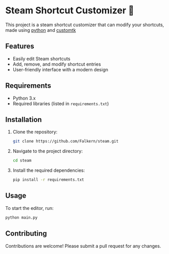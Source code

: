 # Steam Shortcut Customizer 🌸

This project is a steam shortcut customizer that can modify your shortcuts, made using [python](https://github.com/python) and [customtk](https://github.com/TomSchimansky/CustomTkinter)

## Features

- Easily edit Steam shortcuts
- Add, remove, and modify shortcut entries
- User-friendly interface with a modern design

## Requirements

- Python 3.x
- Required libraries (listed in `requirements.txt`)

## Installation

1. Clone the repository:
    ```bash
    git clone https://github.com/Falkern/steam.git
    ```
2. Navigate to the project directory:
    ```bash
    cd steam
    ```
3. Install the required dependencies:
    ```bash
    pip install -r requirements.txt
    ```

## Usage

To start the editor, run:
```bash
python main.py
```

## Contributing
Contributions are welcome! Please submit a pull request for any changes.
